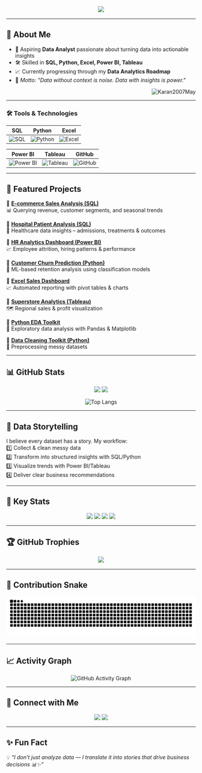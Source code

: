 <!-- Typing SVG Header -->
<div align="center">
  <img src="https://readme-typing-svg.herokuapp.com?font=JetBrains+Mono&size=28&duration=3000&pause=1000&color=FF39A9&center=true&vCenter=true&width=650&lines=Hi+👋,+I'm+Karan+Gattani;Aspiring+Data+Analyst;SQL+%7C+Python+%7C+Excel;Power+BI+%7C+Tableau;Turning+Data+into+Actionable+Insights"/>
</div>

---

## 🚀 About Me  
- 🎯 Aspiring **Data Analyst** passionate about turning data into actionable insights  
- 🛠 Skilled in **SQL, Python, Excel, Power BI, Tableau**  
- 📈 Currently progressing through my **Data Analytics Roadmap**  
- 📝 *Motto:* *"Data without context is noise. Data with insights is power."*
<p align="right">
  <img src="https://komarev.com/ghpvc/?username=Karan2007May&label=Profile%20Views&color=0e75b6&style=flat" alt="Karan2007May" />
</p>

---

### 🛠 Tools & Technologies  

<div align="center">

| SQL | Python | Excel |
|-----|--------|-------|
| ![SQL](https://img.shields.io/badge/SQL-00758F?style=for-the-badge&logo=database&logoColor=white) | ![Python](https://img.shields.io/badge/Python-3776AB?style=for-the-badge&logo=python&logoColor=yellow) | ![Excel](https://img.shields.io/badge/Excel-217346?style=for-the-badge&logo=microsoft-excel&logoColor=white) |

| Power BI | Tableau | GitHub |
|----------|---------|--------|
| ![Power BI](https://img.shields.io/badge/Power_BI-F2C811?style=for-the-badge&logo=powerbi&logoColor=black) | ![Tableau](https://img.shields.io/badge/Tableau-E97627?style=for-the-badge&logo=tableau&logoColor=white) | ![GitHub](https://img.shields.io/badge/GitHub-181717?style=for-the-badge&logo=github&logoColor=white) |

</div>


---

## 📂 Featured Projects  

🔹 **[E-commerce Sales Analysis (SQL)](link)**  
📊 Querying revenue, customer segments, and seasonal trends  

🔹 **[Hospital Patient Analysis (SQL)](link)**  
🏥 Healthcare data insights – admissions, treatments & outcomes  

🔹 **[HR Analytics Dashboard (Power BI)](link)**  
📈 Employee attrition, hiring patterns & performance  

🔹 **[Customer Churn Prediction (Python)](link)**  
🤖 ML-based retention analysis using classification models  

🔹 **[Excel Sales Dashboard](https://github.com/Karan2007May)**  
📈 Automated reporting with pivot tables & charts
 
  
🔹 **[Superstore Analytics (Tableau)](https://github.com/Karan2007May)**  
🗺 Regional sales & profit visualization


🔹 **[Python EDA Toolkit](https://github.com/Karan2007May)**  
🐍 Exploratory data analysis with Pandas & Matplotlib


🔹 **[Data Cleaning Toolkit (Python)](https://github.com/Karan2007May)**  
🧹 Preprocessing messy datasets

---

## 📊 GitHub Stats  
<p align="center">
  <img src="https://github-readme-stats.vercel.app/api?username=Karan2007May&show_icons=true&theme=radical&hide_border=true" height="160"/>
  <img src="https://github-readme-streak-stats.herokuapp.com?user=Karan2007May&theme=radical&hide_border=true" height="160"/>
</p>

<div align="center">

![Top Langs](https://github-readme-stats.vercel.app/api/top-langs/?username=Karan2007May&layout=pie&theme=radical)

</div>


---

## 📖 Data Storytelling  
I believe every dataset has a story. My workflow:  
1️⃣ Collect & clean messy data  
2️⃣ Transform into structured insights with SQL/Python  
3️⃣ Visualize trends with Power BI/Tableau  
4️⃣ Deliver clear business recommendations  

---

## 📌 Key Stats  
<p align="center">
  <img src="https://img.shields.io/badge/Queries_Executed-1,500+-blue?style=for-the-badge"/>
  <img src="https://img.shields.io/badge/Datasets_Analyzed-50+-green?style=for-the-badge"/>
  <img src="https://img.shields.io/badge/Dashboards_Built-20+-orange?style=for-the-badge"/>
  <img src="https://img.shields.io/badge/ML_Models_Trained-5-purple?style=for-the-badge"/>
</p>


---

## 🏆 GitHub Trophies
<p align="center">
  <img src="https://github-profile-trophy.vercel.app/?username=Karan2007May&theme=radical&no-frame=true&margin-w=5&margin-h=5"/>
</p>

---

## 🐍 Contribution Snake  
<p align="center">
  <img src="https://github.com/Karan2007May/Karan2007May/blob/output/github-contribution-grid-snake.svg" alt="snake animation"/>
</p>

---

## 📈 Activity Graph
<p align="center">
  <img src="https://github-readme-activity-graph.vercel.app/graph?username=Karan2007May&theme=radical&bg_color=0D1117&hide_border=true" alt="GitHub Activity Graph"/>
</p>

---

## 🤝 Connect with Me  
<p align="center">
  <a href="https://www.linkedin.com/in/karangattani"><img src="https://img.shields.io/badge/LinkedIn-KaranGattani-blue?style=for-the-badge&logo=linkedin"/></a>
  <a href="mailto:karangattani07@gmail.com"><img src="https://img.shields.io/badge/Email-Me-red?style=for-the-badge&logo=gmail&logoColor=white"/></a>
</p>

---

## ✨ Fun Fact  
💡 *“I don’t just analyze data — I translate it into stories that drive business decisions 📊✨"*  

